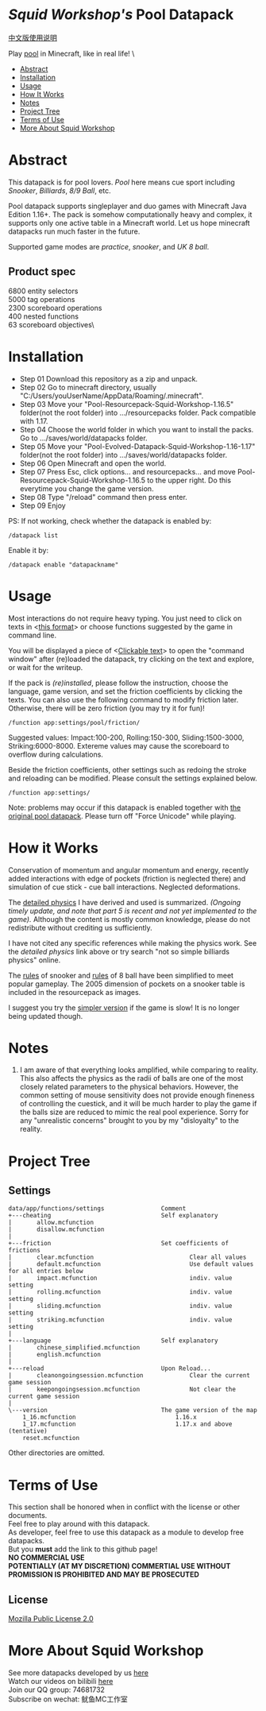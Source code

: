 # _Squid Workshop's_ Pool Datapack
[中文版使用说明](https://github.com/MingshiYangUIUC/Pool-Evolved-Minecraft-Squid-Workshop-Project/blob/main/%E4%BD%BF%E7%94%A8%E8%AF%B4%E6%98%8E.md)

Play [pool](https://en.wikipedia.org/wiki/Pool_(cue_sports)) in Minecraft, like in real life! \

- [Abstract](#Abstract)
- [Installation](#Installation)
- [Usage](#Usage)
- [How It Works](#How-It-Works)
- [Notes](#Notes)
- [Project Tree](#Project-Tree)
- [Terms of Use](#Terms-of-Use)
- [More About Squid Workshop](#More-About-Squid-Workshop)

# Abstract
This datapack is for pool lovers. _Pool_ here means cue sport including _Snooker_, _Billiards_, _8/9 Ball_, etc.

Pool datapack supports singleplayer and duo games with Minecraft Java Edition 1.16+. The pack is somehow computationally heavy and complex, it supports only one active table in a Minecraft world. Let us hope minecraft datapacks run much faster in the future.

Supported game modes are _practice_, _snooker_, and _UK 8 ball_.

## Product spec

6800 entity selectors\
5000 tag operations\
2300 scoreboard operations\
400 nested functions\
63 scoreboard objectives\
	
# Installation
- Step 01 Download this repository as a zip and unpack.
- Step 02 Go to minecraft directory, usually "C:/Users/youUserName/AppData/Roaming/.minecraft".
- Step 03 Move your "Pool-Resourcepack-Squid-Workshop-1.16.5" folder(not the root folder) into .../resourcepacks folder. Pack compatible with 1.17.
- Step 04 Choose the world folder in which you want to install the packs. Go to .../saves/world/datapacks folder.
- Step 05 Move your "Pool-Evolved-Datapack-Squid-Workshop-1.16-1.17" folder(not the root folder) into .../saves/world/datapacks folder.
- Step 06 Open Minecraft and open the world.
- Step 07 Press Esc, click options... and resourcepacks... and move Pool-Resourcepack-Squid-Workshop-1.16.5 to the upper right. Do this everytime you change the game version.
- Step 08 Type "/reload" command then press enter.
- Step 09 Enjoy

PS: If not working, check whether the datapack is enabled by:

	/datapack list
Enable it by:

	/datapack enable "datapackname"
  
# Usage
Most interactions do not require heavy typing. You just need to click on texts in <<ins>this format</ins>> or choose functions suggested by the game in command line. 

You will be displayed a piece of <<ins>Clickable text</ins>> to open the "command window" after (re)loaded the datapack, try clicking on the text and explore, or wait for the writeup.

If the pack is _(re)installed_, please follow the instruction, choose the language, game version, and set the friction coefficients by clicking the texts. You can also use the following command to modify friction later. Otherwise, there will be zero friction (you may try it for fun)!

	/function app:settings/pool/friction/
Suggested values: Impact:100-200, Rolling:150-300, Sliding:1500-3000, Striking:6000-8000. Extereme values may cause the scoreboard to overflow during calculations.

Beside the friction coefficients, other settings such as redoing the stroke and reloading can be modified. Please consult the settings explained below.

	/function app:settings/
Note: problems may occur if this datapack is enabled together with [the original pool datapack](https://github.com/MingshiYangUIUC/Pool-Minecraft-Squid-Workshop-Project). Please turn off "Force Unicode" while playing.

# How it Works
Conservation of momentum and angular momentum and energy, recently added interactions with edge of pockets (friction is neglected there) and simulation of cue stick - cue ball interactions. Neglected deformations.

The [detailed physics](https://drive.google.com/file/d/18CSY8MuYcNKqhW4IkWf4lJV6wYUuCXp9/view?usp=sharing) I have derived and used is summarized. _(Ongoing timely update, and note that part 5 is recent and not yet implemented to the game)._ Although the content is mostly common knowledge, please do not redistribute without crediting us sufficiently.

I have not cited any specific references while making the physics work. See the _detailed physics_ link above or try search "not so simple billiards physics" online.

The [rules](https://en.wikipedia.org/wiki/Rules_of_snooker) of snooker and [rules](https://en.wikipedia.org/wiki/Blackball_(pool)) of 8 ball have been simplified to meet popular gameplay. The 2005 dimension of pockets on a snooker table is included in the resourcepack as images.

I suggest you try the [simpler version](https://github.com/MingshiYangUIUC/Pool-Minecraft-Squid-Workshop-Project) if the game is slow! It is no longer being updated though.

# Notes
1. I am aware of that everything looks amplified, while comparing to reality. This also affects the physics as the radii of balls are one of the most closely related parameters to the physical behaviors. However, the common setting of mouse sensitivity does not provide enough fineness of controlling the cuestick, and it will be much harder to play the game if the balls size are reduced to mimic the real pool experience. Sorry for any "unrealistic concerns" brought to you by my "disloyalty" to the reality.

# Project Tree
## Settings
	data/app/functions/settings                Comment
	+---cheating                               Self explanatory
	|       allow.mcfunction                   
	|       disallow.mcfunction                
	|       
	+---friction                               Set coefficients of frictions
	|       clear.mcfunction                           Clear all values
	|       default.mcfunction                         Use default values for all entries below
	|       impact.mcfunction                          indiv. value setting
	|       rolling.mcfunction                         indiv. value setting
	|       sliding.mcfunction                         indiv. value setting
	|       striking.mcfunction                        indiv. value setting
	|       
	+---language                               Self explanatory
	|       chinese_simplified.mcfunction              
	|       english.mcfunction                         
	|       
	+---reload                                 Upon Reload...
	|       cleanongoingsession.mcfunction             Clear the current game session
	|       keepongoingsession.mcfunction              Not clear the current game session
	|       
	\---version                                The game version of the map
		1_16.mcfunction                            1.16.x
		1_17.mcfunction                            1.17.x and above (tentative)
		reset.mcfunction                           

Other directories are omitted.
	
# Terms of Use
This section shall be honored when in conflict with the license or other documents. \
Feel free to play around with this datapack. \
As developer, feel free to use this datapack as a module to develop free datapacks. \
But you **must** add the link to this github page! \
**NO COMMERCIAL USE** \
**POTENTIALLY (AT MY DISCRETION) COMMERTIAL USE WITHOUT PROMISSION IS PROHIBITED AND MAY BE PROSECUTED** 
## License
[Mozilla Public License 2.0](https://github.com/MingshiYangUIUC/Autoaim-Minecraft-Squid-Workshop-Project/blob/main/LICENSE)


# More About Squid Workshop
See more datapacks developed by us [here](https://github.com/Squid-Workshop/MinecraftDatapacksProject) \
Watch our videos on bilibili [here](https://space.bilibili.com/649645265?from=search&seid=778816111336987286) \
Join our QQ group: 74681732 \
Subscribe on wechat: 鱿鱼MC工作室 
